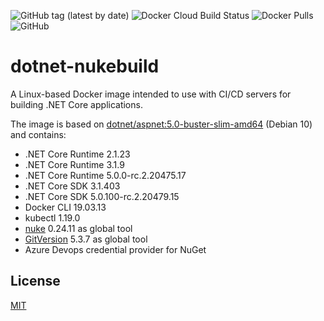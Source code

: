 ![GitHub tag (latest by date)](https://img.shields.io/github/v/tag/chA0s-Chris/dotnet-nukebuild?label=version&style=plastic)
![Docker Cloud Build Status](https://img.shields.io/docker/cloud/build/chaos/dotnet-nukebuild?style=plastic)
![Docker Pulls](https://img.shields.io/docker/pulls/chaos/dotnet-nukebuild?style=plastic)
![GitHub](https://img.shields.io/github/license/chA0s-Chris/dotnet-nukebuild?style=plastic)


# dotnet-nukebuild

A Linux-based Docker image intended to use with CI/CD servers for building .NET Core applications.

The image is based on [dotnet/aspnet:5.0-buster-slim-amd64](https://github.com/dotnet/dotnet-docker/blob/63b8443439ec2ad494d704ced088e4657ea8f255/src/aspnet/5.0/buster-slim/amd64/Dockerfile) (Debian 10) and contains:

* .NET Core Runtime 2.1.23
* .NET Core Runtime 3.1.9
* .NET Core Runtime 5.0.0-rc.2.20475.17
* .NET Core SDK 3.1.403
* .NET Core SDK 5.0.100-rc.2.20479.15
* Docker CLI 19.03.13
* kubectl 1.19.0
* [nuke](https://nuke.build) 0.24.11  as global tool 
* [GitVersion](https://gitversion.readthedocs.io) 5.3.7 as global tool
* Azure Devops credential provider for NuGet



## License

[MIT](https://github.com/chA0s-Chris/dotnet-cakebuild/blob/master/LICENSE)